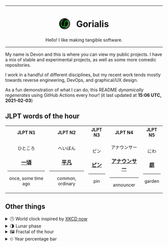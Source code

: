 ***

<h1 align="center">
<sub>
    <img src="readme/resources/avatar.png" height="36">
</sub>
&nbsp;
Gorialis
</h1>
<p align="center">
Hello! I like making tangible software.
</p>

***

My name is Devon and this is where you can view my public projects. I have a mix of stable and experimental projects, as well as some more comedic repositories.

I work in a handful of different disciplines, but my recent work tends mostly towards reverse engineering, DevOps, and graphical/UX design.

As a fun demonstration of what I can do, this README *dynamically regenerates* using GitHub Actions every hour! (it last updated at **15:06 UTC, 2021-02-03**)

<h2>JLPT words of the hour</h2>
<table>
    <tr>
        <th>JLPT N1</th>
        <th>JLPT N2</th>
        <th>JLPT N3</th>
        <th>JLPT N4</th>
        <th>JLPT N5</th>
    </tr>
    <tr>
        <td>
            <p align="center">ひところ</p>
            <h3 align="center"><b><a href="https://jisho.org/search/%E4%B8%80%E9%A0%83">一頃</a></b></h3>
            <hr>
            <p align="center">once,<wbr> some time ago</p>
        </td>
        <td>
            <p align="center">へいぼん</p>
            <h3 align="center"><b><a href="https://jisho.org/search/%E5%B9%B3%E5%87%A1">平凡</a></b></h3>
            <hr>
            <p align="center">common,<wbr> ordinary</p>
        </td>
        <td>
            <p align="center">ピン</p>
            <h3 align="center"><b><a href="https://jisho.org/search/%E3%83%94%E3%83%B3">ピン</a></b></h3>
            <hr>
            <p align="center">pin</p>
        </td>
        <td>
            <p align="center">アナウンサー</p>
            <h3 align="center"><b><a href="https://jisho.org/search/%E3%82%A2%E3%83%8A%E3%82%A6%E3%83%B3%E3%82%B5%E3%83%BC">アナウンサー</a></b></h3>
            <hr>
            <p align="center">announcer</p>
        </td>
        <td>
            <p align="center">にわ</p>
            <h3 align="center"><b><a href="https://jisho.org/search/%E5%BA%AD">庭</a></b></h3>
            <hr>
            <p align="center">garden</p>
        </td>
    </tr>
</table>

<h2>Other things</h2>
<details>
<summary>🕒  World clock inspired by <a href="https://xkcd.com/now">XKCD now</a></summary>

> <img src="generated/now.png" width="512">

</details>
<details>
<summary>🌗 Lunar phase</summary>

The moon is approximately 74.58% through its phase (Last Quarter).

</details>
<details>
<summary>&#x1f5bc; Fractal of the hour</summary>

> <img src="generated/fractal.png" width="512">

</details>
<details>
<summary>&#x23f2; Year percentage bar</summary>
<pre><code>2021 [█▁▁▁▁▁▁▁▁▁▁▁▁▁▁▁▁▁▁▁] 9.21%</code></pre>
</details>
